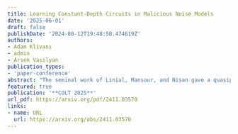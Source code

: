```yaml
---
title: Learning Constant-Depth Circuits in Malicious Noise Models
date: '2025-06-01'
draft: false
publishDate: '2024-08-12T19:48:58.474619Z'
authors:
- Adam Klivans
- admin
- Arsen Vasilyan
publication_types:
- 'paper-conference'
abstract: "The seminal work of Linial, Mansour, and Nisan gave a quasipolynomial-time algorithm for learning constant-depth circuits (𝖠𝖢0) with respect to the uniform distribution on the hypercube. Extending their algorithm to the setting of malicious noise, where both covariates and labels can be adversarially corrupted, has remained open. Here we achieve such a result, inspired by recent work on learning with distribution shift. Our running time essentially matches their algorithm, which is known to be optimal assuming various cryptographic primitives. Our proof uses a simple outlier-removal method combined with Braverman's theorem for fooling constant-depth circuits. We attain the best possible dependence on the noise rate and succeed in the harshest possible noise model (i.e., contamination or so-called *nasty noise*)."
featured: true
publication: '**COLT 2025**'
url_pdf: https://arxiv.org/pdf/2411.03570
links:
- name: URL
  url: https://arxiv.org/abs/2411.03570
---
```


